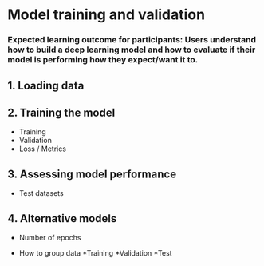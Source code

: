 # Model training and validation 

### Expected learning outcome for participants: Users understand how to build a deep learning model and how to evaluate if their model is performing how they expect/want it to.

## 1. Loading data


## 2. Training the model

   * Training
   * Validation
   * Loss / Metrics


## 3. Assessing model performance

  * Test datasets
 
## 4. Alternative models

  * Number of epochs

  * How to group data
  	*Training
  	*Validation
  	*Test




